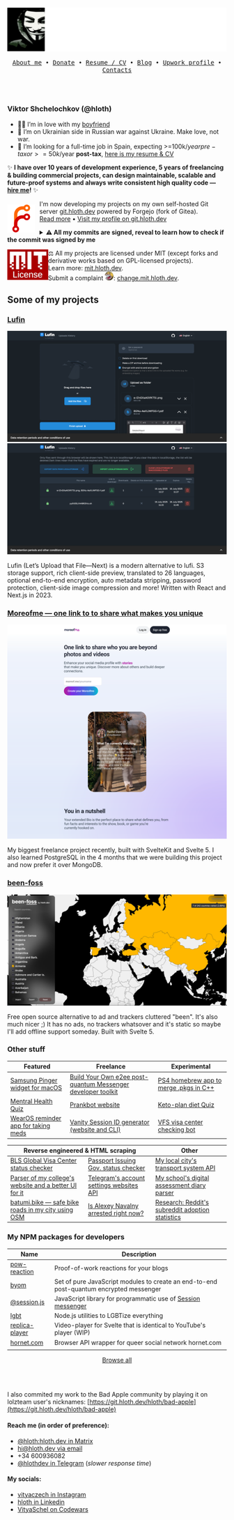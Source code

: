 ![ёкарный бабай](./assets/banner.svg)

<p align="center">
  <samp>
    <a href="https://hloth.dev/me">About me</a> • 
    <a href="https://hloth.dev/donate">Donate</a> • 
    <a href="https://cv.hloth.dev/">Resume / CV</a> • 
    <a href="https://blog.hloth.dev">Blog</a> • 
    <a href="https://www.upwork.com/freelancers/~01a1f59e7a4697be89">Upwork profile</a> • 
    <a href="#reach-me-in-order-of-preference">Contacts</a>
  </samp>
</p>

<br></br>

### Viktor Shchelochkov (@hloth)

- 🏳️‍🌈	I’m in love with my [boyfriend](https://github.com/devio10)
- 🌱	I’m on Ukrainian side in Russian war against Ukraine. Make love, not war.
- 🤔	I’m looking for a full-time job in Spain, expecting >=100k$/year pre-tax or >=50k$/year **post-tax**, [here is my resume & CV](https://cv.hloth.dev)

✨ **I have over 10 years of development experience, 5 years of freelancing & building commercial projects, can design maintainable, scalable and future-proof systems and always write consistent high quality code — [hire me](mailto:hi@hloth.dev)!** ✨

<img src="./assets/forgejo.svg" alt="Forgejo logo" align="left" style="margin-right: 10px; margin-top: 10px;" /> I'm now developing my projects on my own self-hosted Git server [git.hloth.dev](https://git.hloth.dev) powered by Forgejo (fork of Gitea). <br />[Read more](https://github.com/VityaSchel/vityaschel/discussions/4) • [Visit my profile on git.hloth.dev](https://git.hloth.dev/hloth)

<details>
  <summary><b>⚠️ All my commits are signed, reveal to learn how to check if the commit was signed by me</b></summary>
  <br />
  
  I'm signing all my commits with [my PGP key](https://hloth.dev/pgp) (you can verify it on Ubuntu and OpenPGP keyservers or using WKD by querying my email address: `hi@hloth.dev`) and have vigilant mode enabled on GitHub. Trust only commits with "Verified" badge from me.

  Below are key IDs you can find by clicking on the "Verified" badge on any individual commit.

  On [hloth git.hloth.dev account](https://git.hloth.dev/hloth) and [VityaSchel GitHub account](https://github.com/VityaSchel):
  - From 17 June 2025, 18:42 UTC: `299E9A450132A28C` (my main EdDSA PGP key)
  - From 2023 to 17 June 2025, 18:42 UTC: `A7EA9B54F67F9685`
  - From 17 July 2022, 13:15 UTC to 2023: `01162BC86DE54C7A`
  - From 2022 to 2024 when I commit from Windows: `62036A0EB54FB7AF`

  On [hloth GitHub account](https://github.com/hloth):
  - From 2023: `04255EC8D29C0AAF`
  - From 2022 to 2023: `DEE0F7C423D3C578`

</details>

<img src="./assets/mit-license.png" height="70" align="left" /> ⚖ All my projects are licensed under MIT (except forks and derivative works based on GPL-licensed projects).<br />Learn more: <a href="https://mit.hloth.dev/" target="_blank" rel="noopener noreferrer">mit.hloth.dev</a>.<br />Submit a complaint <img src="./assets/gpl-monster.webp" width="20" />: <a href="https://change.mit.hloth.dev/" target="_blank" rel="noopener noreferrer">change.mit.hloth.dev</a>.

## Some of my projects

### [Lufin](https://github.com/VityaSchel/lufin)

![Lufin screenshot 1](./assets/lufin-1.png)
![Lufin screenshot 2](./assets/lufin-2.png)

Lufin (Let’s Upload that File—Next) is a modern alternative to lufi. S3 storage support, rich client-side preview, translated to 26 languages, optional end-to-end encryption, auto metadata stripping, password protection, client-side image compression and more! Written with React and Next.js in 2023.

### [Moreofme — one link to to share what makes you unique](https://blog.hloth.dev/blog/moreofme)

![Moreofme screenshot](./assets/moreofme.png)

My biggest freelance project recently, built with SvelteKit and Svelte 5. I also learned PostgreSQL in the 4 months that we were building this project and now prefer it over MongoDB.

### [been-foss](https://git.hloth.dev/hloth/been-foss)

![Moreofme screenshot](./assets/been-foss.png)

Free open source alternative to ad and trackers cluttered "been". It's also much nicer ;) It has no ads, no trackers whatsover and it's static so maybe I'll add offline support someday. Built with Svelte 5.

### Other stuff

<table>
  <thead>
    <tr>
      <th>Featured</th>
      <th>Freelance</th>
      <th>Experimental</th>
    </tr>
  </thead>
  <tbody>
    <tr>
      <td><a href="https://git.hloth.dev/hloth/samsung-pinger">Samsung Pinger widget for macOS</a></td>
      <td><a href="https://github.com/VityaSchel/byom">Build Your Own e2ee post-quantum Messenger developer toolkit</a></td>
      <td><a href="https://git.hloth.dev/hloth/ps4-app-merge-pkgs">PS4 homebrew app to merge .pkgs in C++</a></td>
    </tr>
    <tr>
      <td><a href="https://git.hloth.dev/hloth/mental-health-quiz">Mentral Health Quiz</a></td>
      <td><a href="https://git.hloth.dev/hloth/prankbot">Prankbot website</a></td>
      <td><a href="https://git.hloth.dev/hloth/ketoplan-diet">Keto-plan diet Quiz</a></td>
    </tr>
    <tr>
      <td><a href="https://git.hloth.dev/hloth/meds-reminder">WearOS reminder app for taking meds</td>
      <td><a href="https://git.hloth.dev/hloth/session-id-generator">Vanity Session ID generator (website and CLI)</a></td>
      <td><a href="https://git.hloth.dev/hloth/vfs-status-bot">VFS visa center checking bot</td>
    </tr>
  </tbody>
</table>

<table>
  <thead>
    <tr>
      <th colspan="2">Reverse engineered & HTML scraping</th>
      <th>Other</th>
    </tr>
  </thead>
  <tbody>
    <tr>
      <td><a href="https://git.hloth.dev/hloth/armenia.blsspainglobal.com">BLS Global Visa Center status checker</a></td>
      <td><a href="https://github.com/VityaSchel/q-midpass-ru-autoconfirm">Passport Issuing Gov. status checker</a></td>
      <td><a href="https://git.hloth.dev/hloth/s-otk-js">My local city's transport system API</a></td>
    </tr>
    <tr>
      <td><a href="https://git.hloth.dev/hloth/kspguti-schedule">Parser of my college's website and a better UI for it</a></td>
      <td><a href="https://git.hloth.dev/hloth/my.telegram.org-api-wrapper">Telegram's account settings websites API</a></td>
      <td><a href="https://git.hloth.dev/hloth/asurso">My school's digital assessment diary parser</a></td>
    </tr>
    <tr>
      <td><a href="https://git.hloth.dev/hloth/batumi.bike">batumi.bike — safe bike roads in my city using OSM</td>
      <td><a href="https://git.hloth.dev/hloth/navalnyarrested">Is Alexey Navalny arrested right now?</a></td>
      <td><a href="https://git.hloth.dev/hloth/reddit-request-statistics">Research: Reddit's subreddit adoption statistics</td>
    </tr>
  </tbody>
</table>


### My NPM packages for developers

| Name                                                       | Description                                                                             |
| ---------------------------------------------------------- | --------------------------------------------------------------------------------------- |
| [pow-reaction](https://npmjs.com/package/pow-reaction)     | Proof-of-work reactions for your blogs                                                  |
| [byom](https://npmjs.com/package/byom)                     | Set of pure JavaScript modules to create an end-to-end post-quantum encrypted messenger |
| [@session.js](https://www.npmjs.com/org/session.js)        | JavaScript library for programmatic use of [Session messenger](https://getsession.org)  |
| [lgbt](https://npmjs.com/package/lgbt)                     | Node.js utilities to LGBTize everything                                                 |
| [replica-player](https://npmjs.com/package/replica-player) | Video-player for Svelte that is identical to YouTube's player (WIP)                     |
| [hornet.com](https://npmjs.com/package/hornet.com)         | Browser API wrapper for queer social network hornet.com                                 |
|                                                            |                                                                                         |

<p align="center">
  <a href="https://npmjs.com/~vityaschel">Browse all</a>
</p>

<br></br>

I also commited my work to the Bad Apple community by playing it on lolzteam user's nicknames: [https://git.hloth.dev/hloth/bad-apple](https://git.hloth.dev/hloth/bad-apple)

#### Reach me (in order of preference):
- [@hloth:hloth.dev in Matrix](https://matrix.to/#/@hloth:hloth.dev)
- [hi@hloth.dev via email](mailto:hi@hloth.dev)
- +34 600936082
- [@hlothdev in Telegram](https://t.me/hlothdev) (*slower response time*)

#### My socials:
- [vityaczech in Instagram](https://instagram.com/vityaczech)
- [hloth in Linkedin](https://www.linkedin.com/in/hloth)
- [VityaSchel on Codewars](https://codewars.com/users/VityaSchel)
